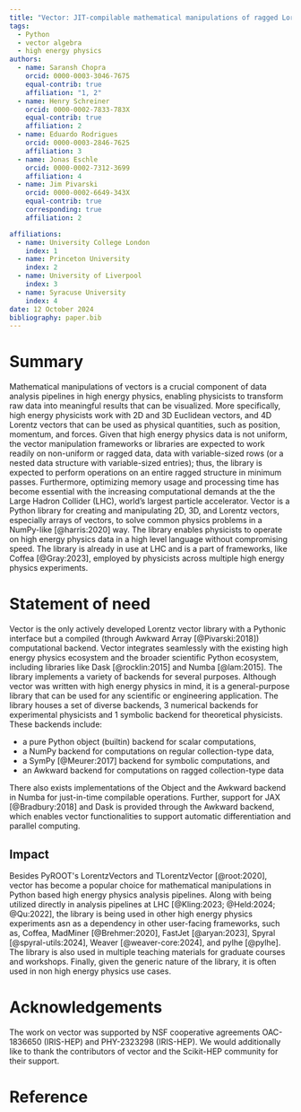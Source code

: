 ```yaml
---
title: "Vector: JIT-compilable mathematical manipulations of ragged Lorentz vectors"
tags:
  - Python
  - vector algebra
  - high energy physics
authors:
  - name: Saransh Chopra
    orcid: 0000-0003-3046-7675
    equal-contrib: true
    affiliation: "1, 2"
  - name: Henry Schreiner
    orcid: 0000-0002-7833-783X
    equal-contrib: true
    affiliation: 2
  - name: Eduardo Rodrigues
    orcid: 0000-0003-2846-7625
    affiliation: 3
  - name: Jonas Eschle
    orcid: 0000-0002-7312-3699
    affiliation: 4
  - name: Jim Pivarski
    orcid: 0000-0002-6649-343X
    equal-contrib: true
    corresponding: true
    affiliation: 2

affiliations:
  - name: University College London
    index: 1
  - name: Princeton University
    index: 2
  - name: University of Liverpool
    index: 3
  - name: Syracuse University
    index: 4
date: 12 October 2024
bibliography: paper.bib
---
```


# Summary

Mathematical manipulations of vectors is a crucial component of data analysis
pipelines in high energy physics, enabling physicists to transform raw data
into meaningful results that can be visualized. More specifically, high energy
physicists work with 2D and 3D Euclidean vectors, and 4D Lorentz vectors that
can be used as physical quantities, such as position, momentum, and forces.
Given that high energy physics data is not uniform, the vector manipulation
frameworks or libraries are expected to work readily on non-uniform or ragged
data, data with variable-sized rows (or a nested data structure with variable-sized
entries); thus, the library is expected to perform operations on an entire
ragged structure in minimum passes. Furthermore, optimizing memory usage and
processing time has become essential with the increasing computational demands
at the the Large Hadron Collider (LHC), world’s largest particle accelerator.
Vector is a Python library for creating and manipulating 2D, 3D,
and Lorentz vectors, especially arrays of vectors, to solve common physics
problems in a NumPy-like [@harris:2020] way. The library enables physicists to
operate on high energy physics data in a high level language without
compromising speed. The library is already in use at LHC and is a part of
frameworks, like Coffea [@Gray:2023], employed by physicists across multiple
high energy physics experiments.

# Statement of need

Vector is the only actively developed Lorentz vector library with
a Pythonic interface but a compiled (through Awkward Array [@Pivarski:2018])
computational backend. Vector integrates seamlessly with the existing high energy
physics ecosystem and the broader scientific Python ecosystem, including libraries
like Dask [@rocklin:2015] and Numba [@lam:2015]. The library implements a variety
of backends for several purposes. Although vector was written with high energy
physics in mind, it is a general-purpose library that can be used for any
scientific or engineering application. The library houses a set of diverse
backends, 3 numerical backends for experimental physicists and 1 symbolic
backend for theoretical physicists. These backends include:

- a pure Python object (builtin) backend for scalar computations,
- a NumPy backend for computations on regular collection-type data,
- a SymPy [@Meurer:2017] backend for symbolic computations, and
- an Awkward backend for computations on ragged collection-type data

There also exists implementations of the Object and the Awkward backend in Numba
for just-in-time compilable operations. Further, support for JAX [@Bradbury:2018]
and Dask is provided through the Awkward backend, which enables vector
functionalities to support automatic differentiation and parallel computing.

## Impact

Besides PyROOT's LorentzVectors and TLorentzVector [@root:2020], vector has
become a popular choice for mathematical manipulations in Python based high energy
physics analysis pipelines. Along with being utilized directly in
analysis pipelines at LHC [@Kling:2023; @Held:2024; @Qu:2022], the library is
being used in other high energy physics experiments asn as a dependency in other
user-facing frameworks, such as, Coffea, MadMiner [@Brehmer:2020], FastJet
[@aryan:2023], Spyral [@spyral-utils:2024], Weaver [@weaver-core:2024], and pylhe
[@pylhe]. The library is also used in multiple teaching materials for graduate
courses and workshops. Finally, given the generic nature of the library, it is
often used in non high energy physics use cases.

# Acknowledgements

The work on vector was supported by NSF cooperative agreements OAC-1836650
(IRIS-HEP) and PHY-2323298 (IRIS-HEP). We would additionally like to thank the
contributors of vector and the Scikit-HEP community for their support.

# Reference

